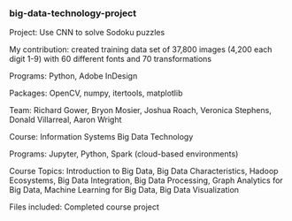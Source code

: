 ### big-data-technology-project

Project: Use CNN to solve Sodoku puzzles

My contribution: created training data set of 37,800 images (4,200 each digit 1-9) with 60 different fonts and 70 transformations

Programs: Python, Adobe InDesign

Packages: OpenCV, numpy, itertools, matplotlib

Team: Richard Gower, Bryon Mosier, Joshua Roach, Veronica Stephens, Donald Villarreal, Aaron Wright

Course: Information Systems Big Data Technology

Programs: Jupyter, Python, Spark (cloud-based environments)

Course Topics: Introduction to Big Data, Big Data Characteristics, Hadoop Ecosystems, Big Data Integration, Big Data Processing, Graph Analytics for Big Data, Machine Learning for Big Data, Big Data Visualization

Files included: Completed course project

